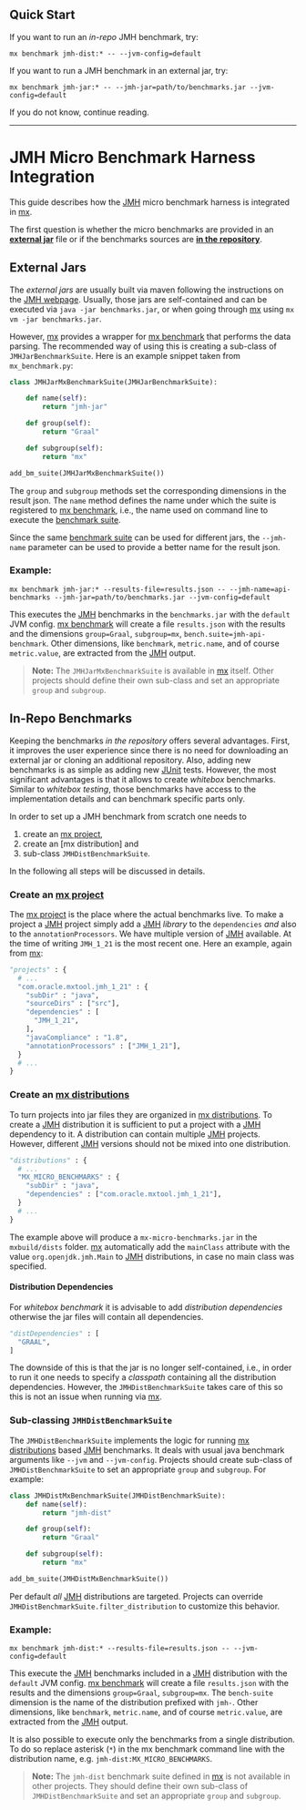 ## Quick Start

If you want to run an *in-repo* JMH benchmark, try:

```
mx benchmark jmh-dist:* -- --jvm-config=default
```

If you want to run a JMH benchmark in an external jar, try:

```
mx benchmark jmh-jar:* -- --jmh-jar=path/to/benchmarks.jar --jvm-config=default
```

If you do not know, continue reading.

---

# JMH Micro Benchmark Harness Integration

This guide describes how the [JMH] micro benchmark harness is integrated in [mx].

The first question is whether the micro benchmarks are provided in an [**external jar**](#external-jar) file
or if the benchmarks sources are [**in the repository**](#in-repo).

## External Jars <a name="external-jar"></a>
The *external jars* are usually built via maven following the instructions on the [JMH webpage][JMH].
Usually, those jars are self-contained and can be executed via `java -jar benchmarks.jar`,
or when going through [mx] using `mx vm -jar benchmarks.jar`.

However, [mx] provides a wrapper for [mx benchmark] that performs the data parsing.
The recommended way of using this is creating a sub-class of `JMHJarBenchmarkSuite`.
Here is an example snippet taken from `mx_benchmark.py`:

```python
class JMHJarMxBenchmarkSuite(JMHJarBenchmarkSuite):

    def name(self):
        return "jmh-jar"

    def group(self):
        return "Graal"

    def subgroup(self):
        return "mx"

add_bm_suite(JMHJarMxBenchmarkSuite())
```

The `group` and `subgroup` methods set the corresponding dimensions in the result json.
The `name` method defines the name under which the suite is registered to [mx benchmark],
i.e., the name used on command line to execute the [benchmark suite].

Since the same [benchmark suite] can be used for different jars,
the `--jmh-name` parameter can be used to provide a better name for the result json.

### Example:
```
mx benchmark jmh-jar:* --results-file=results.json -- --jmh-name=api-benchmarks --jmh-jar=path/to/benchmarks.jar --jvm-config=default
```

This executes the [JMH] benchmarks in the `benchmarks.jar` with the `default` JVM config.
[mx benchmark] will create a file `results.json` with the results and the dimensions
`group=Graal`, `subgroup=mx`, `bench.suite=jmh-api-benchmark`.
Other dimensions, like `benchmark`, `metric.name`, and of course `metric.value`,
are extracted from the [JMH] output.

> **Note:** The `JMHJarMxBenchmarkSuite` is available in [mx] itself.
> Other projects should define their own sub-class and set an appropriate `group` and `subgroup`.


## In-Repo Benchmarks <a name="in-repo"></a>

Keeping the benchmarks *in the repository* offers several advantages.
First, it improves the user experience since there is no need for downloading an external jar
or cloning an additional repository.
Also, adding new benchmarks is as simple as adding new [JUnit] tests.
However, the most significant advantages is that it allows to create
*whitebox* benchmarks.
Similar to *whitebox testing*, those benchmarks have access to the implementation
details and can benchmark specific parts only.

In order to set up a JMH benchmark from scratch one needs to
1. create an [mx project],
2. create an [mx distribution] and
3. sub-class `JMHDistBenchmarkSuite`.

In the following all steps will be discussed in details.

### Create an [mx project]

The [mx project] is the place where the actual benchmarks live.
To make a project a [JMH] project simply add a [JMH] *library* to the `dependencies`
*and* also to the `annotationProcessors`.
We have multiple version of [JMH] available.
At the time of writing `JMH_1_21` is the most recent one.
Here an example, again from [mx]:

```python
"projects" : {
  # ...
  "com.oracle.mxtool.jmh_1_21" : {
    "subDir" : "java",
    "sourceDirs" : ["src"],
    "dependencies" : [
      "JMH_1_21",
    ],
    "javaCompliance" : "1.8",
    "annotationProcessors" : ["JMH_1_21"],
  }
  # ...
}
```

### Create an [mx distributions]

To turn projects into jar files they are organized in [mx distributions].
To create a [JMH] distribution it is sufficient to put a project with a [JMH] dependency to it.
A distribution can contain multiple [JMH] projects.
However, different [JMH] versions should not be mixed into one distribution.

```python
"distributions" : {
  # ...
  "MX_MICRO_BENCHMARKS" : {
    "subDir" : "java",
    "dependencies" : ["com.oracle.mxtool.jmh_1_21"],
  }
  # ...
}
```

The example above will produce a `mx-micro-benchmarks.jar` in the `mxbuild/dists` folder.
[mx] automatically add the `mainClass` attribute with the value `org.openjdk.jmh.Main`
to [JMH] distributions, in case no main class was specified.

#### Distribution Dependencies

For *whitebox benchmark* it is advisable to add *distribution dependencies* otherwise
the jar files will contain all dependencies.

```python
"distDependencies" : [
  "GRAAL",
]
```

The downside of this is that the jar is no longer self-contained, i.e.,
in order to run it one needs to specify a *classpath* containing all the distribution dependencies.
However, the `JMHDistBenchmarkSuite` takes care of this so this is not an issue when running via [mx].

### Sub-classing `JMHDistBenchmarkSuite`

The `JMHDistBenchmarkSuite` implements the logic for running [mx distributions] based [JMH] benchmarks.
It deals with usual java benchmark arguments like `--jvm` and `--jvm-config`.
Projects should create sub-class of `JMHDistBenchmarkSuite` to set an appropriate `group` and `subgroup`.
For example:

```python
class JMHDistMxBenchmarkSuite(JMHDistBenchmarkSuite):
    def name(self):
        return "jmh-dist"

    def group(self):
        return "Graal"

    def subgroup(self):
        return "mx"

add_bm_suite(JMHDistMxBenchmarkSuite())
```

Per default *all* [JMH] distributions are targeted.
Projects can override `JMHDistBenchmarkSuite.filter_distribution` to customize this behavior.

### Example:
```
mx benchmark jmh-dist:* --results-file=results.json -- --jvm-config=default
```

This execute the [JMH] benchmarks included in a [JMH] distribution with the `default` JVM config.
[mx benchmark] will create a file `results.json` with the results and the dimensions
`group=Graal`, `subgroup=mx`.
The `bench-suite` dimension is the name of the distribution prefixed with `jmh-`.
Other dimensions, like `benchmark`, `metric.name`, and of course `metric.value`,
are extracted from the [JMH] output.

It is also possible to execute only the benchmarks from a single distribution.
To do so replace asterisk (`*`) in the mx benchmark command line with the distribution name, e.g. `jmh-dist:MX_MICRO_BENCHMARKS`.


> **Note:** The `jmh-dist` benchmark suite defined in [mx] is not available in other projects.
> They should define their own sub-class of `JMHDistBenchmarkSuite` and set an appropriate `group` and `subgroup`.


[JMH]: http://openjdk.java.net/projects/code-tools/jmh/
[mx]: ../README.md
[JUnit]: ../README.md#junit
[mx benchmark]: ../README.md
[benchmark suite]: ../README.md
[mx distributions]: ../README.md
[mx project]: ../README.md
